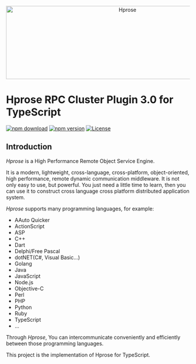 <p align="center"><img src="https://hprose.com/banner.@2x.png" alt="Hprose" title="Hprose" width="650" height="200" /></p>

# Hprose RPC Cluster Plugin 3.0 for TypeScript

[![npm download](https://img.shields.io/npm/dm/@hprose/rpc-plugin-cluster.svg)](https://www.npmjs.com/package/@hprose/rpc-plugin-cluster)
[![npm version](https://img.shields.io/npm/v/@hprose/rpc-plugin-cluster.svg)](https://www.npmjs.com/package/@hprose/rpc-plugin-cluster)
[![License](https://img.shields.io/npm/l/@hprose/rpc-plugin-cluster.svg)](http://opensource.org/licenses/MIT)

## Introduction

*Hprose* is a High Performance Remote Object Service Engine.

It is a modern, lightweight, cross-language, cross-platform, object-oriented, high performance, remote dynamic communication middleware. It is not only easy to use, but powerful. You just need a little time to learn, then you can use it to construct cross language cross platform distributed application system.

*Hprose* supports many programming languages, for example:

* AAuto Quicker
* ActionScript
* ASP
* C++
* Dart
* Delphi/Free Pascal
* dotNET(C#, Visual Basic...)
* Golang
* Java
* JavaScript
* Node.js
* Objective-C
* Perl
* PHP
* Python
* Ruby
* TypeScript
* ...

Through *Hprose*, You can intercommunicate conveniently and efficiently between those programming languages.

This project is the implementation of Hprose for TypeScript.
